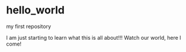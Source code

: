 # hello_world
my first repository

I am just starting to learn what this is all about!!!  Watch our world, here I come!
